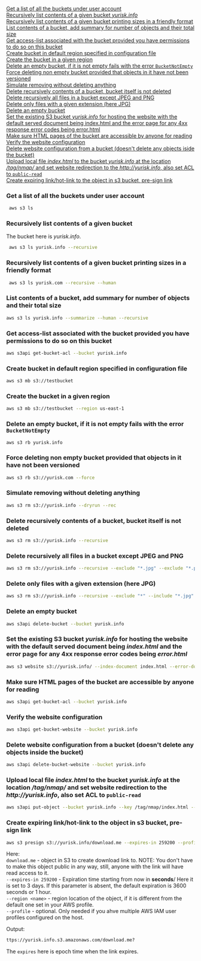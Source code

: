 
[Get a list of all the buckets under user account](#ee1)  
[Recursively list contents of a given bucket _yurisk.info_](#ee2)  
[Recursively list contents of a given bucket printing sizes in a friendly format](#ee3)  
[List contents of a bucket, add summary for number of objects and their total size](#ee4)  
[Get access-list associated with the bucket provided you have permissions to do so on this bucket](#ee5)  
[Create bucket in default region specified in configuration file](#ee6)  
[Create the bucket in a given region](#ee7)  
[Delete an empty bucket, if it is not empty fails with the error `BucketNotEmpty`](#ee8)  
[Force deleting non empty bucket provided that objects in it have not been versioned](#ee9)  
[Simulate removing without deleting anything](#ee10)  
[Delete recursively contents of a bucket, bucket itself is not deleted](#ee11)  
[Delete recursively all files in a bucket except JPEG and PNG](#ee12)  
[Delete only files with a given extension (here JPG)](#ee13)  
[Delete an empty bucket](#ee14)  
[Set the existing S3 bucket _yurisk.info_ for hosting the website with the default served document being index.html and the error page for any 4xx response error codes being error.html](#ee15)  
[Make sure HTML pages of the bucket are accessible by anyone for reading](#ee16)  
[Verify the website configuration](#ee17)  
[Delete website configuration from a bucket (doesn't delete any objects iside the bucket)](#ee18)    
[Upload local file _index.html_ to the bucket _yurisk.info_ at the location _/tag/nmap/_ and set website redirection to the _http://yurisk.info_, also set ACL to `public-read`](#ee19)    
[Create expiring link/hot-link to the object in s3 bucket, pre-sign link](##20)  








<a name="ee1"></a>  
### Get a list of all the buckets under user account

```bash
 aws s3 ls
```

<a name="ee2"></a>  
### Recursively list contents of a given bucket
The bucket here is _yurisk.info_.  
```bash
 aws s3 ls yurisk.info --recursive
```


<a name="ee3"></a>  
### Recursively list contents of a given bucket printing sizes in a friendly format

```bash
 aws s3 ls yurisk.com --recursive --human
```


<a name="ee4"></a>  
### List contents of a bucket, add summary for number of objects and their total size

```bash
aws s3 ls yurisk.info --summarize --human --recursive
```

<a name="ee5"></a>  
### Get access-list associated with the bucket provided you have permissions to do so on this bucket

```bash
aws s3api get-bucket-acl --bucket yurisk.info
```


<a name="ee6"></a>  
### Create bucket in default region specified in configuration file

```bash
aws s3 mb s3://testbucket
```

<a name="ee7"></a>  
### Create the bucket in a given region
```bash
aws s3 mb s3://testbucket --region us-east-1
```



<a name="ee8"></a>  
### Delete an empty bucket, if it is not empty fails with the error `BucketNotEmpty`
```bash
aws s3 rb yurisk.info
```

<a name="ee9"></a>  
### Force deleting non empty bucket provided that objects in it have not been versioned
```bash
aws s3 rb s3://yurisk.com --force
```


<a name="ee10"></a>  
### Simulate removing without deleting anything
```bash
aws s3 rm s3://yurisk.info --dryrun --rec
```

<a name="ee11"></a>  
### Delete recursively contents of a bucket, bucket itself is not deleted
```bash
aws s3 rm s3://yurisk.info --recursive
```

<a name="ee12"></a>  
### Delete recursively all files in a bucket except JPEG and PNG
```bash
aws s3 rm s3://yurisk.info --recursive --exclude "*.jpg" --exclude "*.png" 
```

<a name="ee13"></a>  
### Delete only files with a given extension (here JPG)
```bash
aws s3 rm s3://yurisk.info --recursive --exclude "*" --include "*.jpg"
```

<a name="ee14"></a>  
### Delete an empty bucket
```bash
aws s3api delete-bucket --bucket yurisk.info
```


<a name="ee15"></a>  
### Set the existing S3 bucket _yurisk.info_ for hosting the website with the default served document being _index.html_ and the error page for any 4xx response error codes being _error.html_
```bash
aws s3 website s3://yurisk.info/ --index-document index.html --error-document error.html
```

<a name="ee16"></a>  
### Make sure HTML pages of the bucket are accessible by anyone for reading
```bash
aws s3api get-bucket-acl --bucket yurisk.info
```


<a name="ee17"></a>  
### Verify the website configuration
```bash
aws s3api get-bucket-website --bucket yurisk.info
```

<a name="ee18"></a>  
### Delete website configuration from a bucket (doesn't delete any objects inside the bucket)
```bash
aws s3api delete-bucket-website --bucket yurisk.info
```



<a name="ee19"></a>  
### Upload local file _index.html_ to the bucket _yurisk.info_ at the location _/tag/nmap/_ and set website redirection to the _http://yurisk.info_, also set ACL to `public-read`
```bash
aws s3api put-object --bucket yurisk.info --key /tag/nmap/index.html --website-redirect-location http://yurisk.info --body C:/Users/yurisk.info/tag/nmap/index.html --acl public-read
```


<a name="ee20"></a>  
### Create expiring link/hot-link to the object in s3 bucket, pre-sign link

```bash
aws s3 presign s3://yurisk.info/download.me --expires-in 259200 --profile         awsadminprofile --region eu-west-1
```
Here:  
`download.me` - object in S3 to create download link to. NOTE: You don't have to  make this object public in any way, still, anyone with the link will have read    access to it.  
`--expires-in 259200` - Expiration time starting from now in **seconds**/ Here it is set to 3 days. If this parameter is absent, the default expiration is 3600     seconds or 1 hour.  
`--region <name>` - region location of the object, if it is different from the    default one set in your AWS profile.   
`--profile` - optional. Only needed if you ahve multiple AWS IAM user profiles    configured on the host.  

Output:  
```bash
ttps://yurisk.info.s3.amazonaws.com/download.me?                                  AWSAccessKeyId=AKIA2QEA3PKXP5TYM2GO&Signature=0WU7257sOAy9odrh6Fs88d0Vp94%3D&Expires=1599498917   
```

The `expires` here is epoch time when the link expires.  
